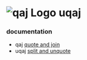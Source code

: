 # ![qaj Logo](https://raw.githubusercontent.com/jfgiraud/qaj/master/qaj.png) uqaj

### documentation

- qaj [quote and join](qaj.md)
- uqaj [split and unquote](uqaj.md)